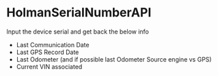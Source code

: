 # HolmanSerialNumberAPI


Input the device serial and get back the below info

- Last Communication Date
-	Last GPS Record Date
-	Last Odometer (and if possible last Odometer Source engine vs GPS)
-	Current VIN associated
